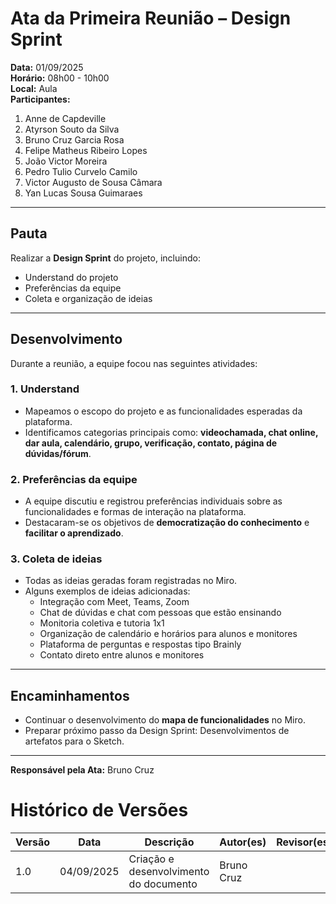 # Ata da Primeira Reunião – Design Sprint

**Data:** 01/09/2025  
**Horário:** 08h00 - 10h00  
**Local:** Aula  
**Participantes:**
1. Anne de Capdeville
2. Atyrson Souto da Silva
3. Bruno Cruz Garcia Rosa
4. Felipe Matheus Ribeiro Lopes
5. João Victor Moreira
6. Pedro Tulio Curvelo Camilo
7. Victor Augusto de Sousa Câmara
8. Yan Lucas Sousa Guimaraes

---

## Pauta
Realizar a **Design Sprint** do projeto, incluindo:
- Understand do projeto
- Preferências da equipe
- Coleta e organização de ideias

---

## Desenvolvimento

Durante a reunião, a equipe focou nas seguintes atividades:

### 1. Understand
- Mapeamos o escopo do projeto e as funcionalidades esperadas da plataforma.
- Identificamos categorias principais como: **videochamada, chat online, dar aula, calendário, grupo, verificação, contato, página de dúvidas/fórum**.

### 2. Preferências da equipe
- A equipe discutiu e registrou preferências individuais sobre as funcionalidades e formas de interação na plataforma.
- Destacaram-se os objetivos de **democratização do conhecimento** e **facilitar o aprendizado**.

### 3. Coleta de ideias
- Todas as ideias geradas foram registradas no Miro.
- Alguns exemplos de ideias adicionadas:
  - Integração com Meet, Teams, Zoom
  - Chat de dúvidas e chat com pessoas que estão ensinando
  - Monitoria coletiva e tutoria 1x1
  - Organização de calendário e horários para alunos e monitores
  - Plataforma de perguntas e respostas tipo Brainly
  - Contato direto entre alunos e monitores

---

## Encaminhamentos
- Continuar o desenvolvimento do **mapa de funcionalidades** no Miro.
- Preparar próximo passo da Design Sprint: Desenvolvimentos de artefatos para o Sketch.

---

**Responsável pela Ata:** Bruno Cruz

# Histórico de Versões
| Versão | Data       | Descrição                              | Autor(es)  | Revisor(es) |
| ------ | ---------- | -------------------------------------- | ---------- | ----------- |
| 1.0    | 04/09/2025 | Criação e desenvolvimento do documento | Bruno Cruz |             |